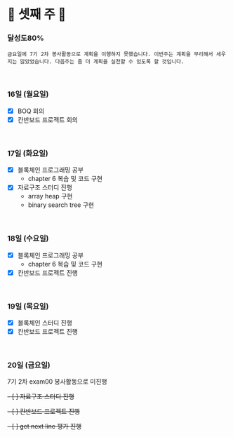 # 📝 셋째 주 📝

### 달성도80%

~~~
금요일에 7기 2차 봉사활동으로 계획을 이행하지 못했습니다. 이번주는 계획을 무리해서 세우지는 않았었습니다. 다음주는 좀 더 계획을 실천할 수 있도록 할 것입니다.
~~~

</br>

### 16일 (월요일)
- [x] BOQ 회의
- [x] 칸반보드 프로젝트 회의

</br>

### 17일 (화요일)
- [x] 블록체인 프로그래밍 공부
  - chapter 6 복습 및 코드 구현
- [x] 자료구조 스터디 진행
  - array heap 구현
  - binary search tree 구현

</br>

### 18일 (수요일)
- [x] 블록체인 프로그래밍 공부
  - chapter 6 복습 및 코드 구현
- [x] 칸반보드 프로젝트 진행

</br>

### 19일 (목요일)
- [x] 블록체인 스터디 진행
- [x] 칸반보드 프로젝트 진행

</br>

### 20일 (금요일)

7기 2차 exam00 봉사활동으로 미진행

~~- [ ] 자료구조 스터디 진행~~

~~- [ ] 칸반보드 프로젝트 진행~~

~~- [ ] get next line 평가 진행~~


<br>
